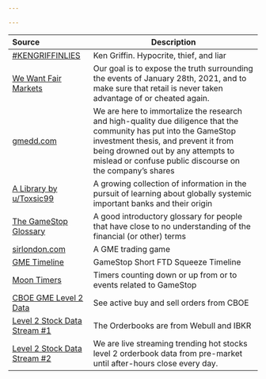 ```yaml
---

---
```



| Source | Description
:---|---
| [#KENGRIFFINLIES](https://www.kengriffinlies.com/) | Ken Griffin. Hypocrite, thief, and liar
| [We Want Fair Markets](https://wewantfairmarkets.org/) | Our goal is to expose the truth surrounding the events of January 28th, 2021, and to make sure that retail is never taken advantage of  or cheated again.
| [gmedd.com](https://gmedd.com/) | We are here to immortalize the research and high-quality due diligence that the community has put into the GameStop investment thesis, and prevent it from being drowned out by any attempts to mislead or confuse public discourse on the company’s shares
| [A Library by u/Toxsic99](https://www.dropbox.com/sh/3rklqc7890zhwsp/AADtBzM_3LfIDkwvIH8L7mg8a?dl=0) | A growing collection of information in the pursuit of learning about globally systemic important banks and their origin
| [The GameStop Glossary](https://www.reddit.com/r/GME/comments/mvbjmk/gamestop_glossary/) | A good introductory glossary for people that have close to no understanding of the financial (or other) terms
| [sirlondon.com](https://sirlondon.com/) | A GME trading game |
| [GME Timeline](https://gmetimeline.com/) | GameStop Short FTD Squeeze Timeline
| [Moon Timers](https://www.moontimers.com/home/all) | Timers counting down or up from or to events related to GameStop
| [CBOE GME Level 2 Data](https://www.cboe.com/us/equities/market_statistics/book/GME/) | See active buy and sell orders from CBOE
| [Level 2 Stock Data Stream #1](https://www.youtube.com/channel/UCdwwRjEyseTOUYxUWZn2Uqw) | The Orderbooks are from Webull and IBKR
| [Level 2 Stock Data Stream #2](https://www.youtube.com/c/StocksLevel2) | We are live streaming trending hot stocks level 2 orderbook data from pre-market until after-hours close every day.
